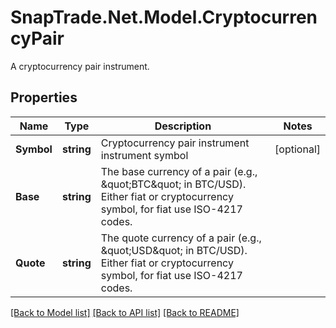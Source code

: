 # SnapTrade.Net.Model.CryptocurrencyPair
A cryptocurrency pair instrument.

## Properties

Name | Type | Description | Notes
------------ | ------------- | ------------- | -------------
**Symbol** | **string** | Cryptocurrency pair instrument instrument symbol | [optional] 
**Base** | **string** | The base currency of a pair (e.g., \&quot;BTC\&quot; in BTC/USD). Either fiat or cryptocurrency symbol, for fiat use ISO-4217 codes.  | 
**Quote** | **string** | The quote currency of a pair (e.g., \&quot;USD\&quot; in BTC/USD). Either fiat or cryptocurrency symbol, for fiat use ISO-4217 codes.  | 

[[Back to Model list]](../README.md#documentation-for-models) [[Back to API list]](../README.md#documentation-for-api-endpoints) [[Back to README]](../README.md)

